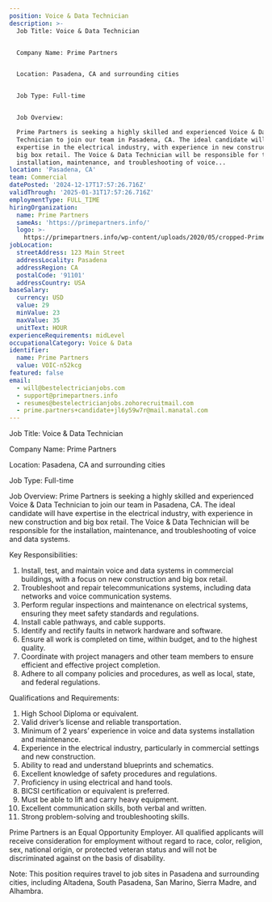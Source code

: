 ```yaml
---
position: Voice & Data Technician
description: >-
  Job Title: Voice & Data Technician


  Company Name: Prime Partners


  Location: Pasadena, CA and surrounding cities


  Job Type: Full-time


  Job Overview:

  Prime Partners is seeking a highly skilled and experienced Voice & Data
  Technician to join our team in Pasadena, CA. The ideal candidate will have
  expertise in the electrical industry, with experience in new construction and
  big box retail. The Voice & Data Technician will be responsible for the
  installation, maintenance, and troubleshooting of voice...
location: 'Pasadena, CA'
team: Commercial
datePosted: '2024-12-17T17:57:26.716Z'
validThrough: '2025-01-31T17:57:26.716Z'
employmentType: FULL_TIME
hiringOrganization:
  name: Prime Partners
  sameAs: 'https://primepartners.info/'
  logo: >-
    https://primepartners.info/wp-content/uploads/2020/05/cropped-Prime-Partners-Logo-NO-BG-1-1.png
jobLocation:
  streetAddress: 123 Main Street
  addressLocality: Pasadena
  addressRegion: CA
  postalCode: '91101'
  addressCountry: USA
baseSalary:
  currency: USD
  value: 29
  minValue: 23
  maxValue: 35
  unitText: HOUR
experienceRequirements: midLevel
occupationalCategory: Voice & Data
identifier:
  name: Prime Partners
  value: VOIC-n52kcg
featured: false
email:
  - will@bestelectricianjobs.com
  - support@primepartners.info
  - resumes@bestelectricianjobs.zohorecruitmail.com
  - prime.partners+candidate+jl6y59w7r@mail.manatal.com
---
```




Job Title: Voice & Data Technician

Company Name: Prime Partners

Location: Pasadena, CA and surrounding cities

Job Type: Full-time

Job Overview:
Prime Partners is seeking a highly skilled and experienced Voice & Data Technician to join our team in Pasadena, CA. The ideal candidate will have expertise in the electrical industry, with experience in new construction and big box retail. The Voice & Data Technician will be responsible for the installation, maintenance, and troubleshooting of voice and data systems.

Key Responsibilities:

1. Install, test, and maintain voice and data systems in commercial buildings, with a focus on new construction and big box retail.
2. Troubleshoot and repair telecommunications systems, including data networks and voice communication systems.
3. Perform regular inspections and maintenance on electrical systems, ensuring they meet safety standards and regulations.
4. Install cable pathways, and cable supports.
5. Identify and rectify faults in network hardware and software.
6. Ensure all work is completed on time, within budget, and to the highest quality.
7. Coordinate with project managers and other team members to ensure efficient and effective project completion.
8. Adhere to all company policies and procedures, as well as local, state, and federal regulations.

Qualifications and Requirements:

1. High School Diploma or equivalent.
2. Valid driver’s license and reliable transportation.
3. Minimum of 2 years’ experience in voice and data systems installation and maintenance.
4. Experience in the electrical industry, particularly in commercial settings and new construction.
5. Ability to read and understand blueprints and schematics.
6. Excellent knowledge of safety procedures and regulations.
7. Proficiency in using electrical and hand tools.
8. BICSI certification or equivalent is preferred.
9. Must be able to lift and carry heavy equipment.
10. Excellent communication skills, both verbal and written.
11. Strong problem-solving and troubleshooting skills.

Prime Partners is an Equal Opportunity Employer. All qualified applicants will receive consideration for employment without regard to race, color, religion, sex, national origin, or protected veteran status and will not be discriminated against on the basis of disability.

Note: This position requires travel to job sites in Pasadena and surrounding cities, including Altadena, South Pasadena, San Marino, Sierra Madre, and Alhambra.
